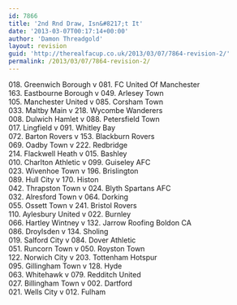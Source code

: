 ```yaml
---
id: 7866
title: '2nd Rnd Draw, Isn&#8217;t It'
date: '2013-03-07T00:17:14+00:00'
author: 'Damon Threadgold'
layout: revision
guid: 'http://therealfacup.co.uk/2013/03/07/7864-revision-2/'
permalink: /2013/03/07/7864-revision-2/
---
```


018\. Greenwich Borough v 081. FC United Of Manchester  
163\. Eastbourne Borough v 049. Arlesey Town  
105\. Manchester United v 085. Corsham Town  
033\. Maltby Main v 218. Wycombe Wanderers  
008\. Dulwich Hamlet v 088. Petersfield Town  
017\. Lingfield v 091. Whitley Bay  
072\. Barton Rovers v 153. Blackburn Rovers  
069\. Oadby Town v 222. Redbridge  
214\. Flackwell Heath v 015. Bashley  
010\. Charlton Athletic v 099. Guiseley AFC  
023\. Wivenhoe Town v 196. Brislington  
089\. Hull City v 170. Histon  
042\. Thrapston Town v 024. Blyth Spartans AFC  
032\. Alresford Town v 064. Dorking  
055\. Ossett Town v 241. Bristol Rovers  
110\. Aylesbury United v 022. Burnley  
066\. Hartley Wintney v 132. Jarrow Roofing Boldon CA  
086\. Droylsden v 134. Sholing  
019\. Salford City v 084. Dover Athletic  
051\. Runcorn Town v 050. Royston Town  
122\. Norwich City v 203. Tottenham Hotspur  
095\. Gillingham Town v 128. Hyde  
063\. Whitehawk v 079. Redditch United  
027\. Billingham Town v 002. Dartford  
021\. Wells City v 012. Fulham